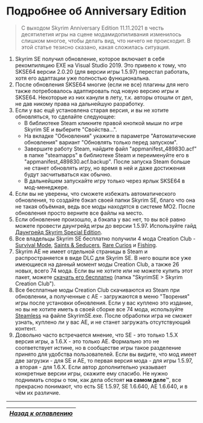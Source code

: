 # Подробнее об Anniversary Edition

> С выходом Skyrim Anniversary Edition 11.11.2021 в честь десятилетия игры на сцене модамидопиливания изменилось слишком многое, чтобы делать вид, что ничего не происходит. В этой статье тезисно сказано, какая сложилась ситуация.

1. Skyrim SE получил обновление, которое включает в себя рекомпиляцию EXE на Visual Studio 2019. Это привело к тому, что SKSE64 версии 2.0.20 (для версии игры 1.5.97) перестал работать, хотя его адаптации уже полностью функциональна.
2. После обновления SKSE64 многие (если не все) плагины для него также потребовалось адаптировать под новую версию игры и SKSE64. Некоторые из них канули в лету, т.к. авторы отошли от дел, не дав никому права на дальнейшую разработку.
3. Если у вас ещё установлена старая версия, и вы не хотите обновляться, то сделайте следующее:
    + В библиотеке Steam кликните правой кнопкой мыши по игре Skyrim SE и выберите "Свойства...".
    + На вкладке "Обновления" укажите в параметре "Автоматические обновления" вариант "Обновлять только перед запуском".
    + Завершите работу Steam, найдите файл "appmanifest_489830.acf" в папке "steamapps" в библиотеке Steam и переименуйте его в "appmanifest_489830.acf.backup". После запуска Steam больше не станет обновлять игру, но время в ней и даже достижения будут засчитываться как обычно.
    + В дальнейшем запускайте игру только через ярлык SKSE64 в мод-менеджере.
4. Если вы не уверены, что сможете избежать автоматического обновления, то создайте бэкап своей папки Skyrim SE, благо что она не такая объёмная, ведь все моды находятся в системе MO2. После обновления просто верните все файлы на место.
5. Если обновление произошло, а бэкапа у вас нет, то вы всё равно можете провести даунгрейд игры до версии 1.5.97. Используйте гайд [Даунгрейд Skyrim Special Edition](https://tesall.ru/tutorials/the-elder-scrolls-modding/modostroenie-skyrim/1591-daungreid-skyrim-special-edition).
6. Все владельцы Skyrim SE бесплатно получили 4 мода Creation Club - [Survival Mode](https://en.uesp.net/wiki/Skyrim:Survival_Mode), [Saints & Seducers](https://en.uesp.net/wiki/Skyrim:Saints_%26_Seducers), [Rare Curios](https://en.uesp.net/wiki/Skyrim:Rare_Curios) и [Fishing](https://en.uesp.net/wiki/Skyrim:Fishing).
7. Skyrim AE не имеет отдельной страницы в Steam и распространяется в виде DLC для Skyrim SE. В него вошли все уже имеющиеся на данный момент моды Creation Club, а также 26 новых, всего 74 мода. Если вы не хотите или не можете купить этот пакет, можете [скачать его бесплатно](https://link.meridiano-web.com/mega:share) (папка "SkyrimSE > Skyrim Creation Club").
8. Все бесплатные моды Creation Club скачиваются из Steam при обновлении, а полученные с AE - загружаются в меню "Творения" игры после установки обновления. Если у вас куплено это издание, но вы не хотите иметь в своей сборке все 74 мода, используйте [Steamless](https://github.com/atom0s/Steamless) на файле SkyrimSE.exe. После обработки игра не сможет узнать, куплено ли у вас AE, и не станет загружать отсутствующий контент.
9. Довольно часто встречается мнение, что SE - это только 1.5.X версия игры, а 1.6.X - это только AE. Формально это не соответствует истине, но в сообществе игры такое разделение принято для удобства пользователей. Если вы видите, что мод имеет две загрузки - для SE и AE, то первая версия мода - для игры 1.5.97, а вторая - для 1.6.X. Если автор дополнительно указывает конкретные версии игры, скажите ему спасибо. Не нужно поднимать споры о том, как дела обстоят **на самом деле**™, все прекрасно понимают, что есть SE 1.5.97, SE 1.6.640, AE 1.6.640, и в чём их различие.

------

|[*Назад к оглавлению*](../01_Оглавление.md)|
|:---:|
